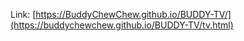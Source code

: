 Link: [https://BuddyChewChew.github.io/BUDDY-TV/](https://buddychewchew.github.io/BUDDY-TV/tv.html)
